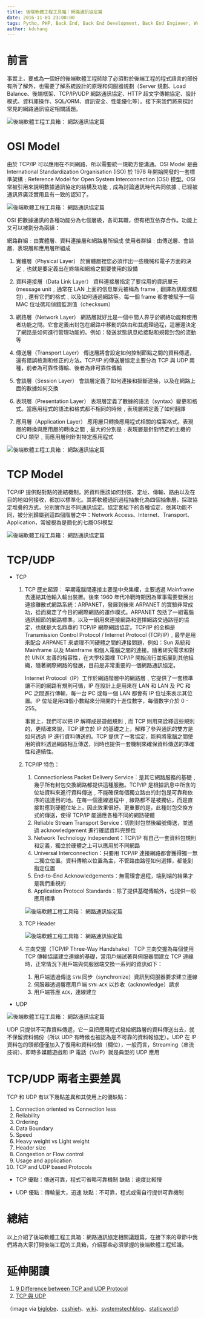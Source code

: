 ```yaml
---
title: 後端軟體工程工具箱：網路通訊協定篇
date: 2016-11-01 23:00:00
tags: Pytho, PHP, Back End, Back End Development, Back End Engineer, Web, TCP, HTTP, UDP
author: kdchang
---
```

# 前言
事實上，要成為一個好的後端軟體工程師除了必須對於後端工程的程式語言的部份有所了解外，也需要了解系統設計的原理和伺服器規劃（Server 規劃、Load Balance、後端框架、TCP/IP/UDP 網路通訊協定、HTTP 超文字傳輸協定、設計模式、資料庫操作、SQL/ORM、資訊安全、性能優化等）。接下來我們將來探討常見的網路通訊協定相關議題。

![後端軟體工程工具箱： 網路通訊協定篇 ](tcp-ip.png) 

# OSI Model
由於 TCP/IP 可以應用在不同網路，所以需要統一規範方便溝通。OSI Model 是由 International Standardization Organisation (ISO) 於 1978 年開始開發的一套標準架構﹕Reference Model for Open System Interconnection (OSI) 模型。OSI 常被引用來說明數據通訊協定的結構及功能﹐成為討論通訊時代共同依據﹐已經被通訊界廣泛實用且有一致的認知了。

![後端軟體工程工具箱： 網路通訊協定篇 ](osi-tcp-ip-model.gif) 

OSI 把數據通訊的各種功能分為七個層級，各司其職，但有相互依存合作。功能上又可以被劃分為兩組：

網路群組﹕由實體層、資料連接層和網路層所組成
使用者群組﹕由傳送層、會談層、表現層和應用層所組成

1. 實體層（Physical Layer）
於實體層裡您必須作出一些機械和電子方面的決定﹐也就是要定義出在終端和網絡之間要使用的設備

2. 資料連接層（Data Link Layer）
資料連接層指定了要採用的資訊單元 (message unit﹐通常在 LAN 上面的信息單元被稱為 frame﹐翻譯為訊框或框包)﹐還有它們的格式﹑以及如何通過網路等。每一個 frame 都會被賦予一個 MAC 位址碼和偵錯監測值（checksum）

3. 網路層（Network Layer）
網路層就好比是一個中間人界乎於網絡功能和使用者功能之間。它會定義出封包在網路中移動的路由和其處理過程，這層還決定了網路是如何進行管理功能的。例如：發送狀態訊息給接點和規範封包的流動等

4. 傳送層（Transport Layer）
傳送層將會設定如何控制節點之間的資料傳遞，還有錯誤檢測和修正的方法。TCP/IP 的傳送層協定主要分為 TCP 與 UDP 兩種，前者為可靠性傳輸、後者為非可靠性傳輸

5. 會談層（Session Layer）
會談層定義了如何連接和掛斷連接，以及在網路上面的數據如何交換

6. 表現層（Presentation Layer）
表現層定義了數據的語法（syntax）變更和格式。當應用程式的語法和格式都不相同的時候﹐表現層將定義了如何翻譯

7. 應用層（Application Layer）
應用層只轉換應用程式相關的檔案格式。表現層的轉換與應用層的轉換之間﹐最大的分別是﹕表現層是針對特定的主機的 CPU 類型﹐而應用層則針對特定應用程式

![後端軟體工程工具箱： 網路通訊協定篇 ](frame-data.png) 

# TCP Model
TCP/IP 提供點對點的連結機制，將資料應該如何封裝、定址、傳輸、路由以及在目的地如何接收，都加以標準化。其將軟體通訊過程抽象化為四個抽象層，採取協定堆疊的方式，分別實作出不同通訊協定。協定套組下的各種協定，依其功能不同，被分別歸屬到這四個階層之中：Network Access、Internet、Transport、Application，常被視為是簡化的七層OSI模型

![後端軟體工程工具箱： 網路通訊協定篇 ](osi-tcp-ip-model.gif) 

# TCP/UDP

- TCP
	
	1. TCP 歷史起源：
		早期電腦間連接主要是中央集權，主要透過 Mainframe 去連結其他輸入輸出裝置。後來 1960 年代冷戰時期因為軍事需要發展出連接離散式網路系統：ARPANET，發展到後來 ARPANET 的實驗非常成功，從而奠定了今日的網際網路的運作模式。ARPANET 包括了一組電腦通訊細節的網路標準，以及一組用來連接網路和選擇網路交通路徑的協定，也就是大名鼎鼎的 TCP/IP 網際網路協定。TCP/IP 的全稱是 Transmission Control Protocol / Internet Protocol (TCP/IP)﹐最早是用來配合 ARPANET 來處理不同硬體之間的連接問題，例如：Sun 系統和 Mainframe 以及 Mainframe 和個人電腦之間的連接。隨著研究需求和對於 UNIX 友善的相容性，在大學校園裡 TCP/IP 開始流行並拓展到其他組織，隨著網際網路的發展，目前是非常重要的一個網路通訊協定。

		Internet Protocol（IP）工作於網路階層中的網路層﹐它提供了一套標準讓不同的網路有規則可循，IP 在設計上是用來在 LAN 和 LAN 及 PC 和 PC 之間進行傳輸，每一台 PC 或每一個 LAN 都會有 IP 位址來表示其位置。IP 位址是用四個小數點來分隔開的十進位數字，每個數字介於 0 - 255。 

		事實上，我們可以把 IP 解釋成是遊戲規則﹐而 TCP 則用來詮釋這些規則的，更精確來說，TCP 建立於 IP 的基礎之上，解釋了參與通訊的雙方是如何透過 IP 進行資料傳送的。TCP 提供了一套協定，能夠將電腦之間使用的資料透過網路相互傳送，同時也提供一套機制來確保資料傳送的準確性和連續性。

	2. TCP/IP 特色：
		1. Connectionless Packet Delivery Service：是其它網路服務的基礎﹐幾乎所有封包交換網路都提供這種服務。TCP/IP 是根據訊息中所含的位址資料來進行資料傳送﹐不能確保每個獨立路由的封包是可靠和依序的送達目的地。在每一個連線過程中﹐線路都不是被獨佔，而是直接對應到硬體位址上，因此效果很好。更重要的是，此種封包交換方式的傳送，使得 TCP/IP 能適應各種不同的網路硬體
		2. Reliable Stream Transport Service：切割封包然後編號傳送，並透過 acknowledgement 進行確認資料完整性
		3. Network Technology Independent：TCP/IP 有自己一套資料包規則和定義，獨立於硬體之上可以應用於不同網路
		4. Universal Interconnection：只要用 TCP/IP 連接網路都會獲得獨一無二獨立位置。資料傳輸以位置為主，不管路由路徑如何選擇，都能到指定位置
		5. End-to-End Acknowledgements：無需理會過程，端到端的結果才是我們重視的
		6. Application Protocol Standards：除了提供基礎傳輸外，也提供一般應用標準

		![後端軟體工程工具箱： 網路通訊協定篇 ](tcp-3wh.gif)
	
	3. TCP Header

		![後端軟體工程工具箱： 網路通訊協定篇 ](tcp-header.jpg) 

	4. 三向交握（TCP/IP Three-Way Handshake）
		TCP 三向交握為每個使用 TCP 傳輸協議建立連線的基礎，當用戶端試著與伺服器間建立 TCP 連線時，正常情況下用戶端與伺服器端交換一系列的資訊如下：

		1. 用戶端透過傳送 `SYN` 同步（synchronize）資訊到伺服器要求建立連線
		2. 伺服器透過響應用戶端 `SYN-ACK` 以抄收（acknowledge）請求
		3. 用戶端答應 `ACK`，連線建立

- UDP

![後端軟體工程工具箱： 網路通訊協定篇 ](udp-header.jpg) 

UDP 只提供不可靠資料傳遞，它一旦把應用程式發給網路層的資料傳送出去，就不保留資料備份（所以 UDP 有時候也被認為是不可靠的資料報協定）。UDP 在 IP 資料包的頭部僅僅加入了復用和資料校驗（欄位），一般而言，Streaming（串流技術）、即時多媒體遊戲和 IP 電話（VoIP）就是典型的 UDP 應用

# TCP/UDP 兩者主要差異

TCP 和 UDP 有以下幾點差異和其使用上的優缺點：

1. Connection oriented vs Connection less
2. Reliability
3. Ordering
4. Data Boundary
5. Speed
6. Heavy weight vs Light weight
7. Header size
8. Congestion or Flow control
9. Usage and application
10. TCP and UDP based Protocols

- TCP 
	優點：傳送可靠，程式可省略可靠機制
	缺點：速度比較慢

- UDP 
	優點：傳輸量大，迅速
	缺點：不可靠，程式或需自行提供可靠機制

# 總結
以上介紹了後端軟體工程工具箱：網路通訊協定相關議題篇，在接下來的章節中我們將為大家打開後端工程的工具箱，介紹那些必須掌握的後端軟體工程知識。

# 延伸閱讀
1. [9 Difference between TCP and UDP Protocol](http://javarevisited.blogspot.tw/2014/07/9-difference-between-tcp-and-udp-protocol.html)
2. [TCP 與 UDP](http://www.pcnet.idv.tw/pcnet/network/network_ip_tcp.htm)

（image via [biglobe](http://www5e.biglobe.ne.jp/%257eaji/3min/img/connect3a.gif)、[csshieh](http://bit.kuas.edu.tw/~csshieh/teach/np/tcpip/)、[wiki](https://zh.wikipedia.org/zh-tw/TCP/IP%E5%8D%8F%E8%AE%AE%E6%97%8F)、[systemstechblog](https://systemstechblog.files.wordpress.com/2011/02/tcpheader.jpg)、[staticworld](http://core0.staticworld.net/images/idge/imported/article/nww/2008/05/01fig46-100279132-orig.jpg)）
